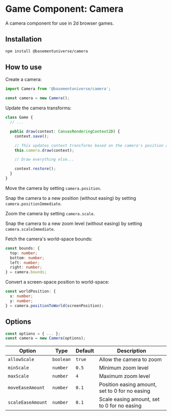 # Game Component: Camera

A camera component for use in 2d browser games.

## Installation

```bash
npm install @basementuniverse/camera
```

## How to use

Create a camera:

```ts
import Camera from '@basementuniverse/camera';

const camera = new Camera();
```

Update the camera transforms:

```ts
class Game {
  // ...

  public draw(context: CanvasRenderingContext2D) {
    context.save();

    // This updates context transforms based on the camera's position and scale
    this.camera.draw(context);

    // Draw everything else...

    context.restore();
  }
}
```

Move the camera by setting `camera.position`.

Snap the camera to a new position (without easing) by setting `camera.positionImmediate`.

Zoom the camera by setting `camera.scale`.

Snap the camera to a new zoom level (without easing) by setting `camera.scaleImmediate`.

Fetch the camera's world-space bounds:

```ts
const bounds: {
  top: number;
  bottom: number;
  left: number;
  right: number;
} = camera.bounds;
```

Convert a screen-space position to world-space:

```ts
const worldPosition: {
  x: number;
  y: number;
} = camera.positionToWorld(screenPosition);
```

## Options

```ts
const options = { ... };
const camera = new Camera(options);
```

| Option | Type | Default | Description |
| --- | --- | --- | --- |
| `allowScale` | `boolean` | `true` | Allow the camera to zoom |
| `minScale` | `number` | `0.5` | Minimum zoom level |
| `maxScale` | `number` | `4` | Maximum zoom level |
| `moveEaseAmount` | `number` | `0.1` | Position easing amount, set to 0 for no easing |
| `scaleEaseAmount` | `number` | `0.1` | Scale easing amount, set to 0 for no easing |

